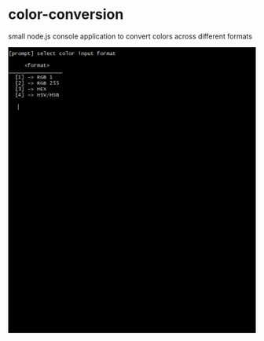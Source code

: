 # color-conversion

small node.js console application to convert colors across different formats

![.gif](./readme/demonstration.gif)
